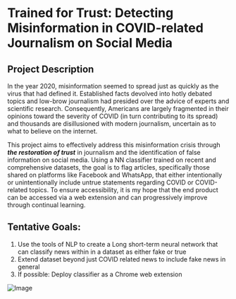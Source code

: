 # Trained for Trust: Detecting Misinformation in COVID-related Journalism on Social Media

## Project Description
In the year 2020, misinformation seemed to spread just as quickly as the virus that had defined it. Established facts devolved into hotly debated topics and low-brow journalism had presided over the advice of experts and scientific research. Consequently, Americans are largely fragmented in their opinions toward the severity of COVID (in turn contributing to its spread) and thousands are disillusioned with modern journalism, uncertain as to what to believe on the internet.

This project aims to effectively address this misinformation crisis through ***the restoration of trust*** in journalism and the identification of false information on social media. Using a NN classifier trained on recent and comprehensive datasets, the goal is to flag articles, specifically those shared on platforms like Facebook and WhatsApp, that either intentionally or unintentionally include untrue statements regarding COVID or COVID-related topics. To ensure accessibility, it is my hope that the end product can be accessed via a web extension and can progressively improve through continual learning.

## Tentative Goals:
1. Use the tools of NLP to create a Long short-term neural network that can classify news within in a dataset as either fake or true
2. Extend dataset beyond just COVID related news to include fake news in general
3. If possible: Deploy classifier as a Chrome web extension

![Image](https://ichef.bbci.co.uk/images/ic/400xn/p088bnqx.jpg)


